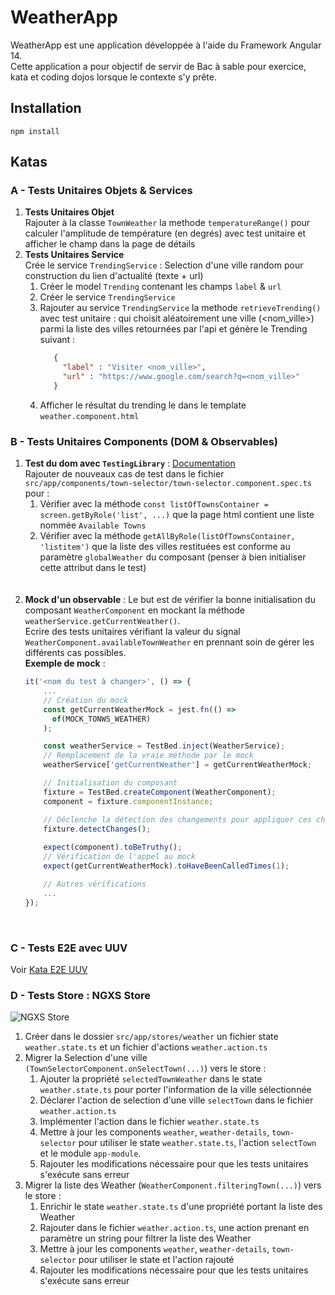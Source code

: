 # WeatherApp
WeatherApp est une application développée à l'aide du Framework Angular 14.<br>
Cette application a pour objectif de servir de Bac à sable pour exercice, kata et coding dojos lorsque le contexte  s'y prête.

## Installation
```shell
npm install
```

## Katas

### A - Tests Unitaires Objets & Services
1. **Tests Unitaires Objet**<br>
   Rajouter à la classe `TownWeather` la methode `temperatureRange()` pour calculer l'amplitude de température (en degrés) avec test unitaire et afficher le champ dans la page de détails
2. **Tests Unitaires Service**<br>
   Crée le service `TrendingService` : Selection d'une ville random pour construction du lien d'actualité (texte + url)
   1. Créer le model `Trending` contenant les champs `label` & `url`
   2. Créer le service `TrendingService`
   3. Rajouter au service `TrendingService` la methode `retrieveTrending()` avec test unitaire : qui choisit aléatoirement une ville (<nom_ville>) parmi la liste des villes retournées par l'api et génère le Trending suivant :
      ```json
         {
           "label" : "Visiter <nom_ville>",
           "url" : "https://www.google.com/search?q=<nom_ville>"
         }
      ```
   4. Afficher le résultat du trending le dans le template  `weather.component.html`

### B - Tests Unitaires Components (DOM & Observables)
1. **Test du dom avec `TestingLibrary`** : [Documentation](https://testing-library.com/docs/)<br>
   Rajouter de nouveaux cas de test dans le fichier `src/app/components/town-selector/town-selector.component.spec.ts` pour :
   1. Vérifier avec la méthode `const listOfTownsContainer = screen.getByRole('list', ...)` que la page html contient une liste nommée `Available Towns`
   2. Vérifier avec la méthode `getAllByRole(listOfTownsContainer, 'listitem')` que la liste des villes restituées est conforme au paramètre `globalWeather` du composant (penser à bien initialiser cette attribut dans le test) 
   <br>
   <br>
2. **Mock d'un observable** : Le but est de vérifier la bonne initialisation du composant `WeatherComponent` en mockant la méthode `weatherService.getCurrentWeather()`.<br>
    Ecrire des tests unitaires vérifiant la valeur du signal `WeatherComponent.availableTownWeather` en prennant soin de gérer les différents cas possibles.</br>
    **Exemple de mock** :
    ``` javascript
    it('<nom du test à changer>', () => {
        ...
        // Création du mock    
        const getCurrentWeatherMock = jest.fn(() =>
          of(MOCK_TONWS_WEATHER)
        );
   
        const weatherService = TestBed.inject(WeatherService);
        // Remplacement de la vraie méthode par le mock
        weatherService['getCurrentWeather'] = getCurrentWeatherMock;
   
        // Initialisation du composant
        fixture = TestBed.createComponent(WeatherComponent);
        component = fixture.componentInstance;
   
        // Déclenche la détection des changements pour appliquer ces changements au component 
        fixture.detectChanges();
        
        expect(component).toBeTruthy();
        // Vérification de l'appel au mock
        expect(getCurrentWeatherMock).toHaveBeenCalledTimes(1);
   
        // Autres vérifications
        ...
    });
    ```
   <br>

### C - Tests E2E avec UUV
Voir [Kata E2E UUV](https://github.com/e2e-test-quest/kata-e2e-uuv/)

### D - Tests Store : NGXS Store
![NGXS Store](https://www.gitbook.com/cdn-cgi/image/width=40,height=40,fit=contain,dpr=1.25,format=auto/https%3A%2F%2F490253082-files.gitbook.io%2F~%2Ffiles%2Fv0%2Fb%2Fgitbook-legacy-files%2Fo%2Fspaces%252F-L9CoGJCq3UCfKJ7RCUg%252Favatar.png%3Fgeneration%3D1522797881064033%26alt%3Dmedia)
1. Créer dans le dossier `src/app/stores/weather` un fichier state `weather.state.ts` et un fichier d'actions `weather.action.ts`
2. Migrer la Selection d'une ville `(TownSelectorComponent.onSelectTown(...)`) vers le store :
   1. Ajouter la propriété `selectedTownWeather` dans le state `weather.state.ts` pour porter l'information de la ville sélectionnée
   2. Déclarer l'action de selection d'une ville `selectTown` dans le fichier `weather.action.ts`
   3. Implémenter l'action dans le fichier `weather.state.ts`
   4. Mettre à jour les components `weather`, `weather-details`, `town-selector` pour utiliser le state `weather.state.ts`, l'action `selectTown` et le module `app-module`.
   5. Rajouter les modifications nécessaire pour que les tests unitaires s'exécute sans erreur 
3. Migrer la liste des Weather (`WeatherComponent.filteringTown(...)`) vers le store :
   1. Enrichir le state `weather.state.ts` d'une propriété portant la liste des Weather
   2. Rajouter dans le fichier `weather.action.ts`, une action prenant en paramètre un string pour filtrer la liste des Weather
   3. Mettre à jour les components `weather`, `weather-details`, `town-selector` pour utiliser le state et l'action rajouté
   4. Rajouter les modifications nécessaire pour que les tests unitaires s'exécute sans erreur
